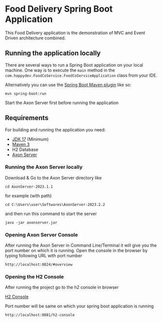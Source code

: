 # Food Delivery Spring Boot Application 
This Food Delivery application is the demonstration of MVC and Event Driven architecture combined. 

## Running the application locally

There are several ways to run a Spring Boot application on your local machine. One way is to execute the `main` method in the `com.happydev.FoodCoService.FoodCoServiceApplication` class from your IDE.

Alternatively you can use the [Spring Boot Maven plugin](https://docs.spring.io/spring-boot/docs/current/reference/html/build-tool-plugins-maven-plugin.html) like so:

```shell
mvn spring-boot:run
``` 
Start the Axon Server first before running the application
## Requirements

For building and running the application you need:

- [JDK 17](https://jdk.java.net/java-se-ri/17) (Minimum)
- [Maven 3](https://maven.apache.org/download.cgi)
- H2 Database
- [Axon Server](https://developer.axoniq.io/download)


### Running the Axon Server locally

Download & Go to the Axon Server directory like

```
cd AxonServer-2023.1.1
```
for example (with path)
```
cd C:\Users\user\Softwares\AxonServer-2023.2.2
```
and then run this command to start the server

```
java -jar axonserver.jar
```
### Opening Axon Server Console
After running the Axon Server in Command Line/Terminal it will give you the port number on which 
it is running. Open the console in the browser by typing following URL with port number

```
http://localhost:8024/#overview
```

### Opening the H2 Console

After running the project go to the h2 console in browser

[H2 Console](http://localhost:8081/h2-console)

Port number will be same on which your spring boot application is running
```
http://localhost:8081/h2-console
```